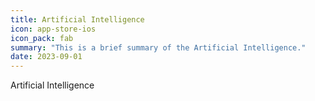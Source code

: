 ```yaml
---
title: Artificial Intelligence
icon: app-store-ios
icon_pack: fab
summary: "This is a brief summary of the Artificial Intelligence."
date: 2023-09-01
---
```


Artificial Intelligence